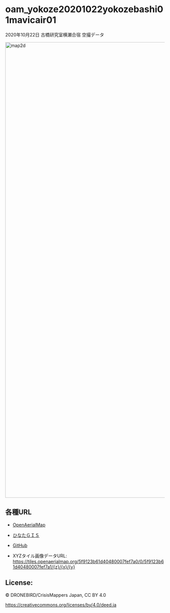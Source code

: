 # oam_yokoze20201022yokozebashi01mavicair01
2020年10月22日 古橋研究室横瀬合宿 空撮データ

<img width="1440" alt="map2d" src="https://user-images.githubusercontent.com/30142240/97947844-f8888900-1dd1-11eb-92b7-bcba613c15e5.png">

## 各種URL
- [OpenAerialMap](https://map.openaerialmap.org/#/139.1085433959961,35.97828401175254,11/square/1330021031103?_k=krsjzw)

- [ひなたＧＩＳ](https://hgis.pref.miyazaki.lg.jp/hinata/hinata.html#nDhBTMuiJy9e)

- [GitHub](https://github.com/dronebird/oam_sagamihara20201022yokoze01mavicair01)

- XYZタイル画像データURL: https://tiles.openaerialmap.org/5f9123b61d40480007fef7a0/0/5f9123b61d40480007fef7a1/{z}/{x}/{y}

## License:
© DRONEBIRD/CrisisMappers Japan, CC BY 4.0

https://creativecommons.org/licenses/by/4.0/deed.ja
